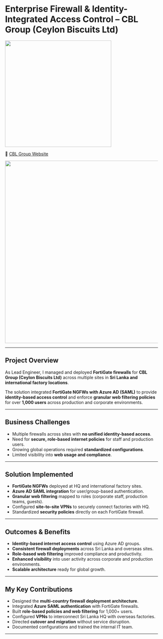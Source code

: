 # Enterprise Firewall & Identity-Integrated Access Control – CBL Group (Ceylon Biscuits Ltd)  
<p>
  <img src="https://img.shields.io/badge/Role-Lead%20Network%20%26%20Security%20Engineer-blue" width="350">
</p>

🔗 [CBL Group Website](https://cbllk.com)  

<img src="https://img.shields.io/badge/Sanitized-All%20configs%2C%20IPs%20%26%20diagrams%20are%20sanitized.%20No%20customer%20data%20exposed.-red" width="600">

---

## Project Overview
As Lead Engineer, I managed and deployed **FortiGate firewalls** for **CBL Group (Ceylon Biscuits Ltd)** across multiple sites in **Sri Lanka and international factory locations**.  

The solution integrated **FortiGate NGFWs with Azure AD (SAML)** to provide **identity-based access control** and enforce **granular web filtering policies** for over **1,000 users** across production and corporate environments.  

---

## Business Challenges
- Multiple firewalls across sites with **no unified identity-based access**.  
- Need for **secure, role-based internet policies** for staff and production users.  
- Growing global operations required **standardized configurations**.  
- Limited visibility into **web usage and compliance**.  

---

## Solution Implemented
- **FortiGate NGFWs** deployed at HQ and international factory sites.  
- **Azure AD SAML integration** for user/group-based authentication.  
- **Granular web filtering** mapped to roles (corporate staff, production teams, guests).  
- Configured **site-to-site VPNs** to securely connect factories with HQ.  
- Standardized **security policies** directly on each FortiGate firewall.  

---

## Outcomes & Benefits
- **Identity-based internet access control** using Azure AD groups.  
- **Consistent firewall deployments** across Sri Lanka and overseas sites.  
- **Role-based web filtering** improved compliance and productivity.  
- **Enhanced visibility** into user activity across corporate and production environments.  
- **Scalable architecture** ready for global growth.  

---

## My Key Contributions
- Designed the **multi-country firewall deployment architecture**.  
- Integrated **Azure SAML authentication** with FortiGate firewalls.  
- Built **role-based policies and web filtering** for 1,000+ users.  
- Configured **VPNs** to interconnect Sri Lanka HQ with overseas factories.  
- Directed **cutover and migration** without service disruption.  
- Documented configurations and trained the internal IT team.  

---

